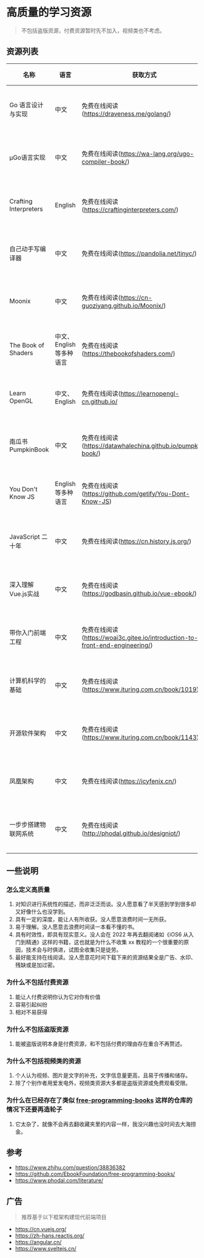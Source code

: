 # 高质量的学习资源

> 不包括盗版资源，付费资源暂时先不加入，视频类也不考虑。

## 资源列表

| 名称  | 语言 | 获取方式 | 类型 | 标签 |
| --- | --- | --- | --- | --- |
| Go 语言设计与实现 | 中文 | 免费在线阅读(https://draveness.me/golang/) | 开源电子书 | 编译原理 |
| µGo语言实现 | 中文 | 免费在线阅读(https://wa-lang.org/ugo-compiler-book/) | 开源电子书 | 编译原理 |
| Crafting Interpreters | English | 免费在线阅读(https://craftinginterpreters.com/) | 开源电子书 | 编译原理 |
| 自己动手写编译器 | 中文 | 免费在线阅读(https://pandolia.net/tinyc/) | 开源电子书 | 编译原理 |
| Moonix | 中文 | 免费在线阅读(https://cn-guoziyang.github.io/Moonix/) | 开源电子书 | 操作系统 |
| The Book of Shaders | 中文、English 等多种语言 | 免费在线阅读(https://thebookofshaders.com/) | 开源电子书 | 计算机图形学 |
| Learn OpenGL | 中文、English | 免费在线阅读(https://learnopengl-cn.github.io/ | 开源电子书 | 计算机图形学、OpenGL |
| 南瓜书PumpkinBook | 中文 | 免费在线阅读(https://datawhalechina.github.io/pumpkin-book/) | 开源电子书 | 机器学习 |
| You Don't Know JS | English 等多种语言 | 免费在线阅读(https://github.com/getify/You-Dont-Know-JS) | 开源电子书 | Javascript |
| JavaScript 二十年 | 中文 | 免费在线阅读(https://cn.history.js.org/) | 开源电子书 | Javascript |
| 深入理解Vue.js实战 | 中文 | 免费在线阅读(https://godbasin.github.io/vue-ebook/) | 开源电子书 | Vue.js |
| 带你入门前端工程 | 中文 | 免费在线阅读(https://woai3c.gitee.io/introduction-to-front-end-engineering/) | 开源电子书 | 前端工程化 |
| 计算机科学的基础 | 中文 | 免费在线阅读(https://www.ituring.com.cn/book/1019) | 开源电子书 | 计算机科学 |
| 开源软件架构 | 中文 | 免费在线阅读(https://www.ituring.com.cn/book/1143) | 开源电子书 | 软件架构 |
| 凤凰架构 | 中文 | 免费在线阅读(https://icyfenix.cn/) | 开源电子书 | 软件架构 |
| 一步步搭建物联网系统 | 中文 | 免费在线阅读(http://phodal.github.io/designiot/) | 开源电子书 | 物联网 |

## 一些说明

### 怎么定义高质量

1. 对知识进行系统性的描述，而非泛泛而谈。没人愿意看了半天感到学到很多却又好像什么也没学到。
2. 具有一定的深度，能让人有所收获。没人愿意浪费时间一无所获。
3. 易于理解。没人愿意去浪费时间读一本看不懂的书。
4. 具有时效性，即具有现实意义。没人会在 2022 年再去翻阅诸如《iOS6 从入门到精通》这样的书籍，这也就是为什么不收集 xx 教程的一个很重要的原因，技术会与时俱进，试图全收集只是徒劳。
5. 最好能支持在线阅读。没人愿意花时间下载下来的资源结果全是广告、水印、残缺或是加过密。

### 为什么不包括付费资源

1. 能让人付费说明你认为它对你有价值
2. 容易引起纠纷
3. 相对不易获得

### 为什么不包括盗版资源

1. 能被盗版说明本身是付费资源，和不包括付费的理由存在重合不再赘述。

### 为什么不包括视频类的资源

1. 个人认为视频、图片是文字的补充，文字信息量更高，且易于传播和储存。
2. 除了个别作者用爱发电外，视频类资源大多都是盗版资源或免费观看受限。

### 为什么在已经存在了类似 [free-programming-books](https://github.com/EbookFoundation/free-programming-books/) 这样的仓库的情况下还要再造轮子

1. 它太杂了，就像不会再去翻收藏夹里的内容一样，我没兴趣也没时间去大海捞金。

## 参考

+ https://www.zhihu.com/question/38836382
+ https://github.com/EbookFoundation/free-programming-books/
+ https://www.phodal.com/literature/

## 广告

> 推荐基于以下框架构建现代前端项目

+ https://cn.vuejs.org/
+ https://zh-hans.reactjs.org/
+ https://angular.cn/
+ https://www.sveltejs.cn/

